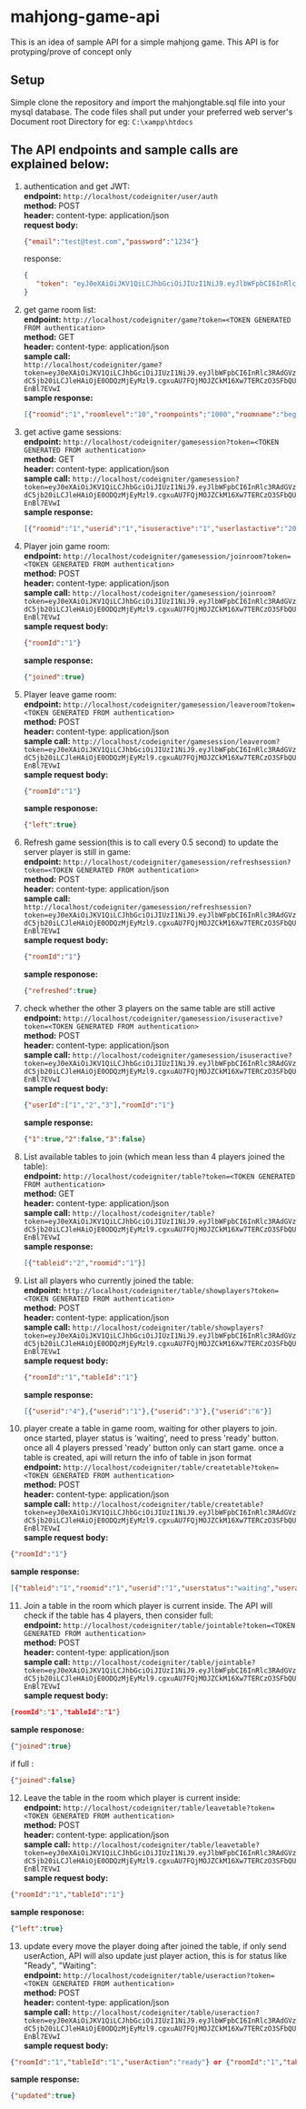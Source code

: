 # mahjong-game-api
This is an idea of sample API for a simple mahjong game. This API is for protyping/prove of concept only

## Setup
Simple clone the repository and import the mahjongtable.sql file into your mysql database.
The code files shall put under your preferred web server's Document root Directory for eg: `C:\xampp\htdocs`

## The API endpoints and sample calls are explained below: 

1. authentication and get JWT:   
   **endpoint:** `http://localhost/codeigniter/user/auth`   
   **method:** POST   
   **header:** content-type: application/json   
   **request body:**     
   ```json      
   {"email":"test@test.com","password":"1234"}   
   ```     
   response:    
   ```json   
   {
      "token": "eyJ0eXAiOiJKV1QiLCJhbGciOiJIUzI1NiJ9.eyJlbWFpbCI6InRlc3RAdGVzdC5jb20iLCJleHAiOjE0ODQzMjEyMzl9.cgxuAU7FQjMOJZCkM16Xw7TERCzO3SFbQUEnBl7EVwI"
   }
   ```     
2. get game room list:      
   **endpoint:** `http://localhost/codeigniter/game?token=<TOKEN GENERATED FROM authentication>`      
   **method:** GET     
   **header:** content-type: application/json    
   **sample call:**      
   `http://localhost/codeigniter/game?token=eyJ0eXAiOiJKV1QiLCJhbGciOiJIUzI1NiJ9.eyJlbWFpbCI6InRlc3RAdGVzdC5jb20iLCJleHAiOjE0ODQzMjEyMzl9.cgxuAU7FQjMOJZCkM16Xw7TERCzO3SFbQUEnBl7EVwI`    
   **sample response:**     
   ```json   
   [{"roomid":"1","roomlevel":"10","roompoints":"1000","roomname":"beginner room"},{"roomid":"2","roomlevel":"20","roompoints":"2000","roomname":"Intermediate Room"}]   
   ```    
3. get active game sessions:    
   **endpoint:**  `http://localhost/codeigniter/gamesession?token=<TOKEN GENERATED FROM authentication>`     
   **method:** GET     
   **header:** content-type: application/json       
   **sample call:** `http://localhost/codeigniter/gamesession?token=eyJ0eXAiOiJKV1QiLCJhbGciOiJIUzI1NiJ9.eyJlbWFpbCI6InRlc3RAdGVzdC5jb20iLCJleHAiOjE0ODQzMjEyMzl9.cgxuAU7FQjMOJZCkM16Xw7TERCzO3SFbQUEnBl7EVwI`            
   **sample response:**    
   ```json      
   [{"roomid":"1","userid":"1","isuseractive":"1","userlastactive":"2017-01-13 15:39:28","userjoined":"2017-01-13 15:39:28"},{"roomid":"1","userid":"1","isuseractive":"1","userlastactive":"2017-01-13 15:40:42","userjoined":"2017-01-13 15:40:42"}]
   ```             
4. Player join game room:           
   **endpoint:**  `http://localhost/codeigniter/gamesession/joinroom?token=<TOKEN GENERATED FROM authentication>`       
   **method:** POST                         
   **header:** content-type: application/json             
   **sample call:** `http://localhost/codeigniter/gamesession/joinroom?token=eyJ0eXAiOiJKV1QiLCJhbGciOiJIUzI1NiJ9.eyJlbWFpbCI6InRlc3RAdGVzdC5jb20iLCJleHAiOjE0ODQzMjEyMzl9.cgxuAU7FQjMOJZCkM16Xw7TERCzO3SFbQUEnBl7EVwI`            
   **sample request body:**                  
   ```json         
   {"roomId":"1"}
   ```
   **sample response:**            
   ```json    
   {"joined":true}    
   ```   
5. Player leave game room:            
   **endpoint:**  `http://localhost/codeigniter/gamesession/leaveroom?token=<TOKEN GENERATED FROM authentication>`          
   **method:** POST             
   **header:** content-type: application/json               
   **sample call:** `http://localhost/codeigniter/gamesession/leaveroom?token=eyJ0eXAiOiJKV1QiLCJhbGciOiJIUzI1NiJ9.eyJlbWFpbCI6InRlc3RAdGVzdC5jb20iLCJleHAiOjE0ODQzMjEyMzl9.cgxuAU7FQjMOJZCkM16Xw7TERCzO3SFbQUEnBl7EVwI`                
   **sample request body:**             
   ```json     
   {"roomId":"1"}           
   ```      
   **sample responose:**            
   ```json           
   {"left":true}              
   ```              
6. Refresh game session(this is to call every 0.5 second) to update the server player is still in game:                
   **endpoint:**  `http://localhost/codeigniter/gamesession/refreshsession?token=<TOKEN GENERATED FROM authentication>`           
   **method:** POST                
   **header:** content-type: application/json                
   **sample call:** `http://localhost/codeigniter/gamesession/refreshsession?token=eyJ0eXAiOiJKV1QiLCJhbGciOiJIUzI1NiJ9.eyJlbWFpbCI6InRlc3RAdGVzdC5jb20iLCJleHAiOjE0ODQzMjEyMzl9.cgxuAU7FQjMOJZCkM16Xw7TERCzO3SFbQUEnBl7EVwI`             
   **sample request body:**             
   ```json               
   {"roomId":"1"}           
   ```              
   **sample responose:**           
   ```json            
   {"refreshed":true}             
   ```              
7. check whether the other 3 players on the same table are still active                  
   **endpoint:**  `http://localhost/codeigniter/gamesession/isuseractive?token=<TOKEN GENERATED FROM authentication>`            
   **method:** POST             
   **header:** content-type: application/json               
   **sample call:** `http://localhost/codeigniter/gamesession/isuseractive?token=eyJ0eXAiOiJKV1QiLCJhbGciOiJIUzI1NiJ9.eyJlbWFpbCI6InRlc3RAdGVzdC5jb20iLCJleHAiOjE0ODQzMjEyMzl9.cgxuAU7FQjMOJZCkM16Xw7TERCzO3SFbQUEnBl7EVwI`                  
   **sample request body:**              
   ```json              
   {"userId":["1","2","3"],"roomId":"1"}             
   ```             
   **sample response:**            
   ```json           
   {"1":true,"2":false,"3":false}             
   ```            
8. List available tables to join (which mean less than 4 players joined the table):              
   **endpoint:**  `http://localhost/codeigniter/table?token=<TOKEN GENERATED FROM authentication>`              
   **method:** GET             
   **header:** content-type: application/json             
   **sample call:** `http://localhost/codeigniter/table?token=eyJ0eXAiOiJKV1QiLCJhbGciOiJIUzI1NiJ9.eyJlbWFpbCI6InRlc3RAdGVzdC5jb20iLCJleHAiOjE0ODQzMjEyMzl9.cgxuAU7FQjMOJZCkM16Xw7TERCzO3SFbQUEnBl7EVwI`               
   **sample response:**           
   ```json             
   [{"tableid":"2","roomid":"1"}]            
   ```             
9. List all players who currently joined the table:             
   **endpoint:**  `http://localhost/codeigniter/table/showplayers?token=<TOKEN GENERATED FROM authentication>`              
   **method:** POST               
   **header:** content-type: application/json                
   **sample call:** `http://localhost/codeigniter/table/showplayers?token=eyJ0eXAiOiJKV1QiLCJhbGciOiJIUzI1NiJ9.eyJlbWFpbCI6InRlc3RAdGVzdC5jb20iLCJleHAiOjE0ODQzMjEyMzl9.cgxuAU7FQjMOJZCkM16Xw7TERCzO3SFbQUEnBl7EVwI`              
   **sample request body:**      
   ```json     
   {"roomId":"1","tableId":"1"}      
   ```       
   **sample response:**            
   ```json                 
   [{"userid":"4"},{"userid":"1"},{"userid":"3"},{"userid":"6"}]               
   ```                 
10. player create a table in game room, waiting for other players to join. once started, player status is 'waiting', need to press 'ready' button. once all 4 players pressed 'ready' button only can start game. once a table is created, api will return the info of table in json format         
   **endpoint:**  `http://localhost/codeigniter/table/createtable?token=<TOKEN GENERATED FROM authentication>`          
   **method:** POST              
   **header:** content-type: application/json             
   **sample call:** `http://localhost/codeigniter/table/createtable?token=eyJ0eXAiOiJKV1QiLCJhbGciOiJIUzI1NiJ9.eyJlbWFpbCI6InRlc3RAdGVzdC5jb20iLCJleHAiOjE0ODQzMjEyMzl9.cgxuAU7FQjMOJZCkM16Xw7TERCzO3SFbQUEnBl7EVwI`             
   **sample request body:**              
   ```json               
   {"roomId":"1"}            
   ```            
   **sample response:**             
   ```json                
   [{"tableid":"1","roomid":"1","userid":"1","userstatus":"waiting","useraction":null,"gametoken":null,"actiontime":"2017-01-13 18:06:28"}]                   
   ```               
11. Join a table in the room which player is current inside. The API will check if the table has 4 players, then consider full:                  
   **endpoint:**  `http://localhost/codeigniter/table/jointable?token=<TOKEN GENERATED FROM authentication>`                    
   **method:** POST                  
   **header:** content-type: application/json                
   **sample call:** `http://localhost/codeigniter/table/jointable?token=eyJ0eXAiOiJKV1QiLCJhbGciOiJIUzI1NiJ9.eyJlbWFpbCI6InRlc3RAdGVzdC5jb20iLCJleHAiOjE0ODQzMjEyMzl9.cgxuAU7FQjMOJZCkM16Xw7TERCzO3SFbQUEnBl7EVwI`                      
   **sample request body:**               
   ```json                    
   {roomId":"1","tableId":"1"}                
   ```                 
   **sample responose:**               
   ```json              
   {"joined":true}                      
   ```              
   if full :                       
   ```json                    
   {"joined":false}                   
   ```                      
12. Leave the table in the room which player is current inside:                         
   **endpoint:**  `http://localhost/codeigniter/table/leavetable?token=<TOKEN GENERATED FROM authentication>`                
   **method:** POST                       
   **header:** content-type: application/json                   
   **sample call:** `http://localhost/codeigniter/table/leavetable?token=eyJ0eXAiOiJKV1QiLCJhbGciOiJIUzI1NiJ9.eyJlbWFpbCI6InRlc3RAdGVzdC5jb20iLCJleHAiOjE0ODQzMjEyMzl9.cgxuAU7FQjMOJZCkM16Xw7TERCzO3SFbQUEnBl7EVwI`                          
   **sample request body:**                
   ```json                  
   {"roomId":"1","tableId":"1"}                     
   ```                          
   **sample responose:**                     
   ```json                      
   {"left":true}                     
   ```                    
13. update every move the player doing after joined the table, if only send userAction, API will also update just player action, this is for status like "Ready", "Waiting":               
   **endpoint:**  `http://localhost/codeigniter/table/useraction?token=<TOKEN GENERATED FROM authentication>`                          
   **method:** POST                    
   **header:** content-type: application/json                              
   **sample call:** `http://localhost/codeigniter/table/useraction?token=eyJ0eXAiOiJKV1QiLCJhbGciOiJIUzI1NiJ9.eyJlbWFpbCI6InRlc3RAdGVzdC5jb20iLCJleHAiOjE0ODQzMjEyMzl9.cgxuAU7FQjMOJZCkM16Xw7TERCzO3SFbQUEnBl7EVwI`                              
   **sample request body:**                         
   ```json                            
   {"roomId":"1","tableId":"1","userAction":"ready"} or {"roomId":"1","tableId":"1","userAction":"throw","gameToken":"Zhong"}                             
   ```                   
   **sample response:**                       
   ```json                 
   {"updated":true}                 
   ```                          